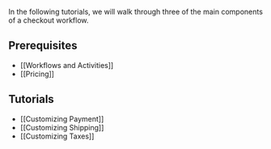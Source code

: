 In the following tutorials, we will walk through three of the main components of a checkout workflow.

## Prerequisites

- [[Workflows and Activities]]
- [[Pricing]]

## Tutorials

- [[Customizing Payment]]
- [[Customizing Shipping]]
- [[Customizing Taxes]]